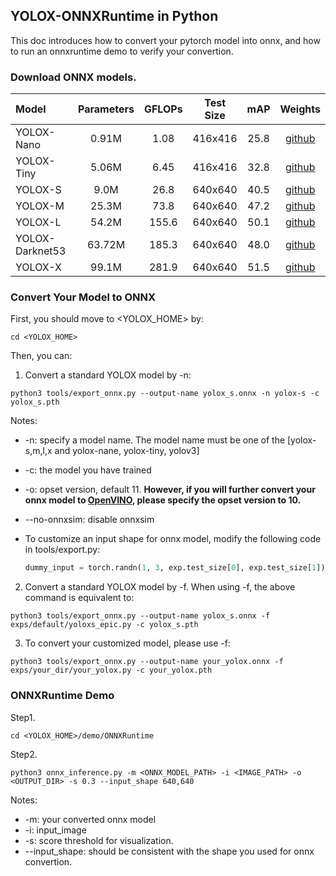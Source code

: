 ## YOLOX-ONNXRuntime in Python

This doc introduces how to convert your pytorch model into onnx, and how to run an onnxruntime demo to verify your convertion.

### Download ONNX models.

| Model | Parameters | GFLOPs | Test Size | mAP | Weights |
|:------| :----: | :----: | :---: | :---: | :---: |
|  YOLOX-Nano |  0.91M  | 1.08 | 416x416 | 25.8 |[github](https://github.com/Megvii-BaseDetection/YOLOX/releases/download/0.1.1rc0/yolox_nano.onnx) |
|  YOLOX-Tiny | 5.06M     | 6.45 | 416x416 |32.8 | [github](https://github.com/Megvii-BaseDetection/YOLOX/releases/download/0.1.1rc0/yolox_tiny.onnx) |
|  YOLOX-S | 9.0M | 26.8 | 640x640 |40.5 | [github](https://github.com/Megvii-BaseDetection/YOLOX/releases/download/0.1.1rc0/yolox_s.onnx) |
|  YOLOX-M | 25.3M | 73.8 | 640x640 |47.2 | [github](https://github.com/Megvii-BaseDetection/YOLOX/releases/download/0.1.1rc0/yolox_m.onnx) |
|  YOLOX-L | 54.2M | 155.6 | 640x640 |50.1 | [github](https://github.com/Megvii-BaseDetection/YOLOX/releases/download/0.1.1rc0/yolox_l.onnx) |
|  YOLOX-Darknet53| 63.72M | 185.3 | 640x640 |48.0 | [github](https://github.com/Megvii-BaseDetection/YOLOX/releases/download/0.1.1rc0/yolox_darknet.onnx) |
|  YOLOX-X | 99.1M | 281.9 | 640x640 |51.5 | [github](https://github.com/Megvii-BaseDetection/YOLOX/releases/download/0.1.1rc0/yolox_x.onnx) |


### Convert Your Model to ONNX

First, you should move to <YOLOX_HOME> by:
```shell
cd <YOLOX_HOME>
```
Then, you can:

1. Convert a standard YOLOX model by -n:
```shell
python3 tools/export_onnx.py --output-name yolox_s.onnx -n yolox-s -c yolox_s.pth
```
Notes:
* -n: specify a model name. The model name must be one of the [yolox-s,m,l,x and yolox-nane, yolox-tiny, yolov3]
* -c: the model you have trained
* -o: opset version, default 11. **However, if you will further convert your onnx model to [OpenVINO](https://github.com/Megvii-BaseDetection/YOLOX/demo/OpenVINO/), please specify the opset version to 10.**
* --no-onnxsim: disable onnxsim
* To customize an input shape for onnx model,  modify the following code in tools/export.py:

    ```python
    dummy_input = torch.randn(1, 3, exp.test_size[0], exp.test_size[1])
    ```

2. Convert a standard YOLOX model by -f. When using -f, the above command is equivalent to:

```shell
python3 tools/export_onnx.py --output-name yolox_s.onnx -f exps/default/yoloxs_epic.py -c yolox_s.pth
```

3. To convert your customized model, please use -f:

```shell
python3 tools/export_onnx.py --output-name your_yolox.onnx -f exps/your_dir/your_yolox.py -c your_yolox.pth
```

### ONNXRuntime Demo

Step1.
```shell
cd <YOLOX_HOME>/demo/ONNXRuntime
```

Step2. 
```shell
python3 onnx_inference.py -m <ONNX_MODEL_PATH> -i <IMAGE_PATH> -o <OUTPUT_DIR> -s 0.3 --input_shape 640,640
```
Notes:
* -m: your converted onnx model
* -i: input_image
* -s: score threshold for visualization.
* --input_shape: should be consistent with the shape you used for onnx convertion.
